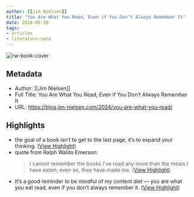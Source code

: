 ```yaml
---
author: [[Jim Nielsen]]
title: "You Are What You Read, Even if You Don’t Always Remember It"
date: 2024-05-30
tags: 
- articles
- literature-note
---
```

![rw-book-cover](https://blog.jim-nielsen.com/favicon.ico)

## Metadata
- Author: [[Jim Nielsen]]
- Full Title: You Are What You Read, Even if You Don’t Always Remember It
- URL: https://blog.jim-nielsen.com/2024/you-are-what-you-read/

## Highlights
- the goal of a book isn’t to get to the last page, it’s to expand your thinking. ([View Highlight](https://read.readwise.io/read/01hz31qsw828kzv11nx581v6vc))
- quote from Ralph Waldo Emerson:
  > I cannot remember the books I've read any more than the meals I have eaten; even so, they have made me. ([View Highlight](https://read.readwise.io/read/01hz31rv9txpdm1fv8hwsqa8sk))
- It’s a good reminder to be mindful of my content diet — you are what you eat read, even if you don’t always remember it. ([View Highlight](https://read.readwise.io/read/01hz31sbe2tcnbwwn5acm742pn))
